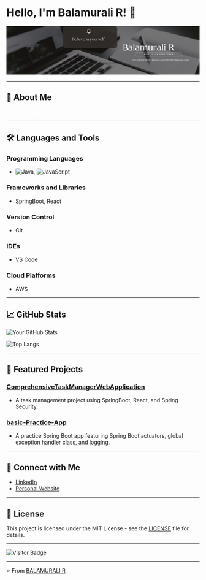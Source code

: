 

<!--
**Balamurali03/Balamurali03** is a ✨ _special_ ✨ repository because its `README.md` (this file) appears on your GitHub profile.
## Hi there 👋
Here are some ideas to get you started:

- 🔭 I’m currently working on ...
- 🌱 I’m currently learning ...
- 👯 I’m looking to collaborate on ...
- 🤔 I’m looking for help with ...
- 💬 Ask me about ...
- 📫 How to reach me: ...
- 😄 Pronouns: ...
- ⚡ Fun fact: ...
- 👯 I’m looking to collaborate on [Collaboration Interest]
- 💬 Ask me about [Topics you are knowledgeable about]
- ⚡ Fun fact: [A fun fact about you]

![Project 1 Image](https://your-image-link.com/project1.jpg)
![Project 2 Image](https://your-image-link.com/project2.jpg)

[![Twitter](https://img.shields.io/badge/-Twitter-FF0000?style=flat&logo=twitter&logoColor=white)](https://twitter.com/yourusername)
## 📖 Latest Blog Posts

- [Blog Post 1 Title](https://yourblog.com/post1)
- [Blog Post 2 Title](https://yourblog.com/post2)
- [Blog Post 3 Title](https://yourblog.com/post3)

-->
<!-- 
    Adding a background image
-->
  

# Hello, I'm Balamurali R! 👋

![My Banner](./Black%20Geometric%20Corporate%20Personal%20Profile%20LinkedIn%20Banner.jpg)

---

## 🚀 About Me

<details>
  <summary style="color: white;"><b>Click to expand!</b></summary>
  
  Welcome to my GitHub profile! I’m a passionate FullStack Developer with a knack for Java and React, with ingenuity and innovation.

  ### 🌱 I’m currently learning
  - MicroServices and Kafka

  ### 🤔 I’m looking for help with
  - Kafka

  ### 📫 How to reach me
  - [balamurali03101997@gmail.com](mailto:balamurali03101997@gmail.com)
</details>

---

## 🛠️ Languages and Tools

### Programming Languages
- ![Java](https://img.shields.io/badge/-Java-FF6347?style=flat&logo=java), ![JavaScript](https://img.shields.io/badge/-JavaScript-FF6347?style=flat&logo=javascript)

### Frameworks and Libraries
- SpringBoot, React

### Version Control
- Git

### IDEs
- VS Code

### Cloud Platforms
- AWS

---

## 📈 GitHub Stats

![Your GitHub Stats](https://github-readme-stats.vercel.app/api?username=Balamurali03&show_icons=true&theme=dark&icon_color=FF6347)

![Top Langs](https://github-readme-stats.vercel.app/api/top-langs/?username=Balamurali03&layout=compact&theme=dark&icon_color=FF6347)

---

## 🌟 Featured Projects

### [ComprehensiveTaskManagerWebApplication](https://github.com/Balamurali03/ComprehensiveTaskManagerWebApplication)
- A task management project using SpringBoot, React, and Spring Security.

### [basic-Practice-App](https://github.com/Balamurali03/basic-Practice-App)
- A practice Spring Boot app featuring Spring Boot actuators, global exception handler class, and logging.

---

## 💼 Connect with Me

- [LinkedIn](https://www.linkedin.com/in/bala-murali-a56b55168/)
- [Personal Website](https://balamurali-portfolio.netlify.app/)

---

## 📝 License

This project is licensed under the MIT License - see the [LICENSE](LICENSE) file for details.

---

![Visitor Badge](https://visitor-badge.laobi.icu/badge?page_id=Balamurali03.Balamurali03)

---

⭐️ From [BALAMURALI R](https://github.com/Balamurali03)
